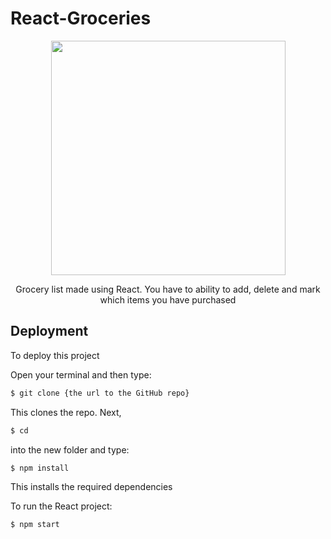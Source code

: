 # React-Groceries
<div align="center">
  <img height="375"src="https://user-images.githubusercontent.com/48486610/156927198-c9e81a0c-eada-4ff3-9c37-2007f7d20b4f.png"/>
  <p>Grocery list made using React. You have to ability to add, delete and mark which items you have purchased<p>
</div>

## Deployment

To deploy this project

Open your terminal and then type:
```bash
$ git clone {the url to the GitHub repo}
```
This clones the repo. Next,
```bash 
$ cd 
``` 
into the new folder and type:
```bash 
$ npm install
```
This installs the required dependencies

To run the React project:
```bash 
$ npm start
```
